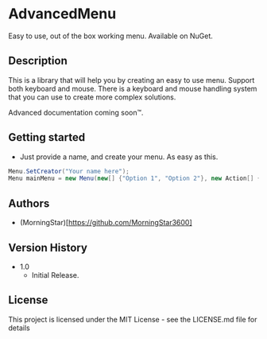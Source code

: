 # AdvancedMenu
Easy to use, out of the box working menu. Available on NuGet.

## Description

This is a library that will help you by creating an easy to use menu. Support both keyboard and mouse.
There is a keyboard and mouse handling system that you can use to create more complex solutions.

Advanced documentation coming soon:tm:.

## Getting started

* Just provide a name, and create your menu. As easy as this.
```cs
Menu.SetCreator("Your name here");
Menu mainMenu = new Menu(new[] {"Option 1", "Option 2"}, new Action[] {method1, method2});
```

## Authors

- (MorningStar)[https://github.com/MorningStar3600]

## Version History

* 1.0
    * Initial Release.

## License

This project is licensed under the MIT License - see the LICENSE.md file for details